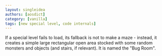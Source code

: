 ```yaml
---
layout: singleidea
authors: [aosdict]
category: [vanilla]
tags: [new special level, code internals]
---
```

If a special level fails to load, its fallback is not to make a maze - instead, it creates a simple large rectangular open area stocked with some random monsters and objects (and stairs, if relevant). It is named the "Bug Room".
